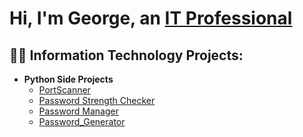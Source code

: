 <h1>Hi, I'm George, an <a href="https://www.linkedin.com/in/george-raymond-/">IT Professional</a></h1>

<h2>👨‍💻 Information Technology Projects:</h2>

- <b>Python Side Projects</b>
  - [PortScanner](https://github.com/GeorgeRaymond98/PortScanner.git)
  - [Password Strength Checker](https://github.com/GeorgeRaymond98/Password-Strength-Checker-and-Secure-Storage.git)
  - [Password Manager](https://github.com/GeorgeRaymond98/PasswordManager.git)
  - [Password_Generator](https://github.com/GeorgeRaymond98/password_generator.git)

